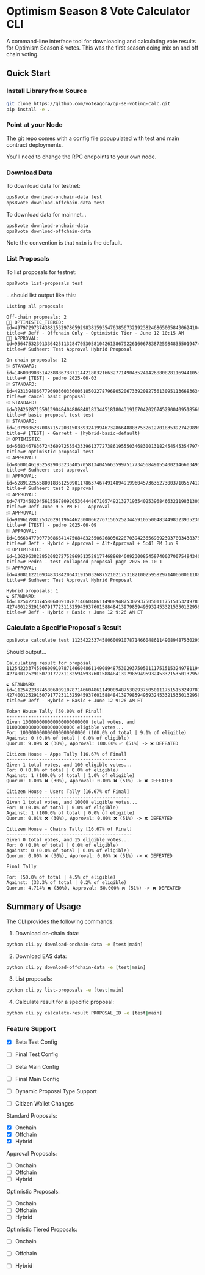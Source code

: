 # Optimism Season 8 Vote Calculator CLI

A command-line interface tool for downloading and calculating vote results for Optimism Season 8 votes.  This was the first season doing mix on and off chain voting.

## Quick Start

### Install Library from Source

```bash
git clone https://github.com/voteagora/op-s8-voting-calc.git
pip install -e .
```

### Point at your Node

The git repo comes with a config file popupulated with test and main contract deployments.

You'll need to change the RPC endpoints to your own node.

### Download Data

To download data for testnet:

```bash
ops8vote download-onchain-data test
ops8vote download-offchain-data test 
```

To download data for mainnet...

```bash
ops8vote download-onchain-data
ops8vote download-offchain-data
```

Note the convention is that `main` is the default.

### List Proposals

To list proposals for testnet:

```bash
ops8vote list-proposals test
```

...should list output like this:

```
Listing all proposals

Off-chain proposals: 2
⛓️‍💥 OPTIMISTIC_TIERED: id=49797297374388153297865929838159354763856732192382468650058430624104400238833, title=# Jeff - Offchain Only - Optimistic Tier - June 12 10:15 AM
⛓️‍💥 APPROVAL: id=95647532391336425113284705305810426138679226160678387259848355019474222496950, title=# Sudheer: Test Approval Hybrid Proposal

On-chain proposals: 12
⛓️ STANDARD: id=14600090851423888673871144218032166327714904352414268808281169441053048962838, title=# [TEST] - pedro 2025-06-03
⛓️ STANDARD: id=49313948667796903603360051850227879680520673392082756130951136683634837819266, title=# cancel basic proposal
⛓️ STANDARD: id=32426287155913904840488684818334451818043191670420267452900409518566735216130, title=# basic proposal test test
⛓️ STANDARD: id=107980623708671572031503393241994673286648883753261270183539274298960229801779, title=# [TEST] - Garrett - (hybrid-basic-default)
⛓️ OPTIMISTIC: id=56834676367243609725554333961377273861955503468300131824545453547974825038258, title=# optimistic proposal test
⛓️ APPROVAL: id=8600146195258290332354057058134045663599751773456849155400214660349548074484, title=# Sudheer: test approval
⛓️ APPROVAL: id=52891225558001836125090117863746749148949199604573636273003710557410723970724, title=# Sudheer: test 2 approval
⛓️ APPROVAL: id=74734582045615567809205364448671057492132719354025396846632119831303961734100, title=# Jeff June 9 5 PM ET - Approval
⛓️ APPROVAL: id=91961788125326291196446230006627671565252344591055004834498323935236959069326, title=# [TEST] - pedro 2025-06-09
⛓️ APPROVAL: id=16668477007700866414750848325506268050228703942365698923937803438375005579669, title=# Jeff - Hybrid + Approval + Alt-Approval + 5:41 PM Jun 9 
⛓️ OPTIMISTIC: id=13629638228520827275286951352817746886846092300854597400370075494346395706005, title=# Pedro - test collapsed proposal page 2025-06-10 1
⛓️ APPROVAL: id=49081122109348338420643191503268752102175318210025958297140660061189210432391, title=# Sudheer: Test Approval Hybrid Proposal

Hybrid proposals: 1
☯️ STANDARD: id=112542233745806009107871466048611490894875302937505011175151532497811941558355-42740012529150791772311325945937601588484139798594959324533215350132958331528, title=# Jeff - Hybrid + Basic + June 12 9:26 AM ET
```

### Calculate a Specific Proposal's Result

```bash
ops8vote calculate test 112542233745806009107871466048611490894875302937505011175151532497811941558355-42740012529150791772311325945937601588484139798594959324533215350132958331528
```

Should output...

```
Calculating result for proposal 112542233745806009107871466048611490894875302937505011175151532497811941558355-42740012529150791772311325945937601588484139798594959324533215350132958331528

☯️ STANDARD: id=112542233745806009107871466048611490894875302937505011175151532497811941558355-42740012529150791772311325945937601588484139798594959324533215350132958331528, title=# Jeff - Hybrid + Basic + June 12 9:26 AM ET

Token House Tally [50.00% of Final]
-----------------------------------
Given 100000000000000000000000 total votes, and 1100000000000000000000000 eligible votes... 
For: 100000000000000000000000 (100.0% of total | 9.1% of eligible)
Against: 0 (0.0% of total | 0.0% of eligible)
Quorum: 9.09% ❌ (30%), Approval: 100.00% ✅ (51%) -> ❌ DEFEATED

Citizen House - Apps Tally [16.67% of Final]
--------------------------------------------
Given 1 total votes, and 100 eligible votes... 
For: 0 (0.0% of total | 0.0% of eligible)
Against: 1 (100.0% of total | 1.0% of eligible)
Quorum: 1.00% ❌ (30%), Approval: 0.00% ❌ (51%) -> ❌ DEFEATED

Citizen House - Users Tally [16.67% of Final]
---------------------------------------------
Given 1 total votes, and 10000 eligible votes... 
For: 0 (0.0% of total | 0.0% of eligible)
Against: 1 (100.0% of total | 0.0% of eligible)
Quorum: 0.01% ❌ (30%), Approval: 0.00% ❌ (51%) -> ❌ DEFEATED

Citizen House - Chains Tally [16.67% of Final]
----------------------------------------------
Given 0 total votes, and 15 eligible votes... 
For: 0 (0.0% of total | 0.0% of eligible)
Against: 0 (0.0% of total | 0.0% of eligible)
Quorum: 0.00% ❌ (30%), Approval: 0.00% ❌ (51%) -> ❌ DEFEATED

Final Tally
-----------
For: (50.0% of total | 4.5% of eligible)
Against: (33.3% of total | 0.2% of eligible)
Quorum: 4.714% ❌ (30%), Approval: 50.000% ❌ (51%) -> ❌ DEFEATED
```


## Summary of Usage

The CLI provides the following commands:

1. Download on-chain data:
```bash
python cli.py download-onchain-data -e [test|main]
```

2. Download EAS data:
```bash
python cli.py download-offchain-data -e [test|main]
```

3. List proposals:
```bash
python cli.py list-proposals -e [test|main]
```

4. Calculate result for a specific proposal:
```bash
python cli.py calculate-result PROPOSAL_ID -e [test|main]
```


### Feature Support

- [x] Beta Test Config
- [ ] Final Test Config
- [ ] Beta Main Config
- [ ] Final Main Config

- [ ] Dynamic Proposal Type Support
- [ ] Citizen Wallet Changes

Standard Proposals:
 - [x] Onchain
 - [x] Offchain
 - [x] Hybrid

Approval Proposals:
 - [ ] Onchain
 - [ ] Offchain
 - [ ] Hybrid

Optimistic Proposals:
 - [ ] Onchain
 - [ ] Offchain
 - [ ] Hybrid

Optimistic Tiered Proposals:
 - [ ] Onchain
 - [ ] Offchain
 - [ ] Hybrid

 